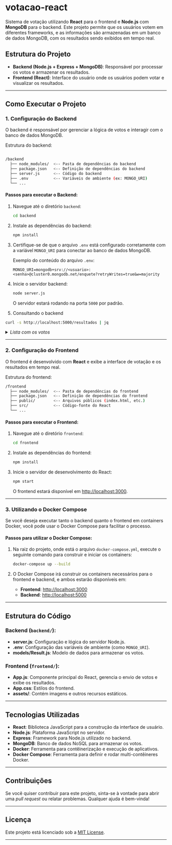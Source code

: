 # votacao-react

Sistema de votação utilizando **React** para o frontend e **Node.js** com **MongoDB** para o backend. Este projeto permite que os usuários votem em diferentes frameworks, e as informações são armazenadas em um banco de dados MongoDB, com os resultados sendo exibidos em tempo real.

## Estrutura do Projeto

- **Backend (Node.js + Express + MongoDB)**: Responsável por processar os votos e armazenar os resultados.
- **Frontend (React)**: Interface do usuário onde os usuários podem votar e visualizar os resultados.

---

## Como Executar o Projeto

### 1. Configuração do Backend

O backend é responsável por gerenciar a lógica de votos e interagir com o banco de dados MongoDB.

Estrutura do backend:

```bash

/backend
  ├── node_modules/  <-- Pasta de dependências do backend
  ├── package.json   <-- Definição de dependências do backend
  ├── server.js      <-- Código do backend
  ├── .env           <-- Variáveis de ambiente (ex: MONGO_URI)
  └── ...
```

#### Passos para executar o Backend:

1. Navegue até o diretório `backend`:

   ```bash
   cd backend
   ```

2. Instale as dependências do backend:

   ```bash
   npm install
   ```

3. Certifique-se de que o arquivo `.env` está configurado corretamente com a variável `MONGO_URI` para conectar ao banco de dados MongoDB.

   Exemplo do conteúdo do arquivo `.env`:

   ```env
   MONGO_URI=mongodb+srv://<usuario>:<senha>@cluster0.mongodb.net/enquete?retryWrites=true&w=majority
   ```

4. Inicie o servidor backend:

   ```bash
   node server.js
   ```

   O servidor estará rodando na porta `5000` por padrão.

5. Consultando o backend

```bash
curl -s http://localhost:5000/resultados | jq
```
<details><summary><i>Lista com os votos</i></summary>

```json
[
  {
    "_id": "675af15b0bdbbc91c9273ea2",
    "framework": "Robot Framework",
    "votos": 5,
    "__v": 0
  },
  {
    "_id": "675af1640bdbbc91c9273eaf",
    "framework": "Selenium",
    "votos": 5,
    "__v": 0
  },
  {
    "_id": "675af16a0bdbbc91c9273eb9",
    "framework": "Cypress",
    "votos": 5,
    "__v": 0
  },
  {
    "_id": "675af16e0bdbbc91c9273ec1",
    "framework": "Playwright",
    "votos": 5,
    "__v": 0
  }
]

```

</details>

---

### 2. Configuração do Frontend

O frontend é desenvolvido com **React** e exibe a interface de votação e os resultados em tempo real.

Estrutura do frontend:

```bash
/frontend
  ├── node_modules/  <-- Pasta de dependências do frontend
  ├── package.json   <-- Definição de dependências do frontend
  ├── public/        <-- Arquivos públicos (index.html, etc.)
  ├── src/           <-- Código-fonte do React
  └── ...
```

#### Passos para executar o Frontend:

1. Navegue até o diretório `frontend`:

   ```bash
   cd frontend
   ```

2. Instale as dependências do frontend:

   ```bash
   npm install
   ```

3. Inicie o servidor de desenvolvimento do React:

   ```bash
   npm start
   ```

   O frontend estará disponível em [http://localhost:3000](http://localhost:3000).

---

### 3. Utilizando o Docker Compose

Se você deseja executar tanto o backend quanto o frontend em containers Docker, você pode usar o Docker Compose para facilitar o processo.

#### Passos para utilizar o Docker Compose:

1. Na raiz do projeto, onde está o arquivo `docker-compose.yml`, execute o seguinte comando para construir e iniciar os containers:

   ```bash
   docker-compose up --build
   ```

2. O Docker Compose irá construir os containers necessários para o frontend e backend, e ambos estarão disponíveis em:

   - **Frontend**: [http://localhost:3000](http://localhost:3000)
   - **Backend**: [http://localhost:5000](http://localhost:5000)

---

## Estrutura do Código

### Backend (`backend/`):

- **server.js**: Configuração e lógica do servidor Node.js.
- **.env**: Configuração das variáveis de ambiente (como `MONGO_URI`).
- **models/Result.js**: Modelo de dados para armazenar os votos.

### Frontend (`frontend/`):

- **App.js**: Componente principal do React, gerencia o envio de votos e exibe os resultados.
- **App.css**: Estilos do frontend.
- **assets/**: Contém imagens e outros recursos estáticos.

---

## Tecnologias Utilizadas

- **React**: Biblioteca JavaScript para a construção da interface de usuário.
- **Node.js**: Plataforma JavaScript no servidor.
- **Express**: Framework para Node.js utilizado no backend.
- **MongoDB**: Banco de dados NoSQL para armazenar os votos.
- **Docker**: Ferramenta para contêinerização e execução de aplicativos.
- **Docker Compose**: Ferramenta para definir e rodar multi-contêineres Docker.

---

## Contribuições

Se você quiser contribuir para este projeto, sinta-se à vontade para abrir uma *pull request* ou relatar problemas. Qualquer ajuda é bem-vinda!

---

## Licença

Este projeto está licenciado sob a [MIT License](LICENSE).

---

